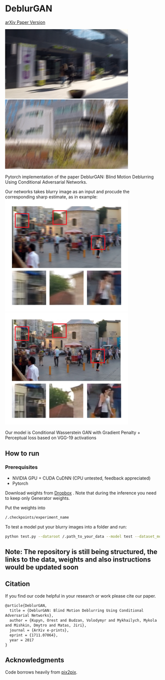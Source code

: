 # DeblurGAN
[arXiv Paper Version](https://arxiv.org/pdf/1711.07064.pdf)

<img src="images/animation3.gif" width="400px"/> <img src="images/animation4.gif" width="400px"/>

Pytorch implementation of the paper DeblurGAN: Blind Motion Deblurring Using Conditional Adversarial Networks.

Our networks takes blurry image as an input and procude the corresponding sharp estimate, as in example:
<img src="images/test1_blur.jpg" width="400px"/>
<img src="images/test1_restored.jpg" width="400px"/>


Our model is Conditional Wasserstein GAN with Gradient Penalty + Perceptual loss based on VGG-19 activations

## How to run

### Prerequisites
- NVIDIA GPU + CUDA CuDNN (CPU untested, feedback appreciated)
- Pytorch

Download weights from [Dropbox](https://www.dropbox.com/sh/8oqo8eeq4zb75hw/AADcWCU9YcIJa1Q_OFHCNn8va?dl=0) . Note that during the inference you need to keep only Generator weights.

Put the weights into 
```bash
/.checkpoints/experiment_name
```
To test a model put your blurry images into a folder and run:
```bash
python test.py --dataroot /.path_to_your_data --model test --dataset_mode single --learn_residual
```

## Note: The repository is still being structured, the links to the data, weights and also instructions would be updated soon

## Citation

If you find our code helpful in your research or work please cite our paper.

```
@article{DeblurGAN,
  title = {DeblurGAN: Blind Motion Deblurring Using Conditional Adversarial Networks},
  author = {Kupyn, Orest and Budzan, Volodymyr and Mykhailych, Mykola and Mishkin, Dmytro and Matas, Jiri},
  journal = {ArXiv e-prints},
  eprint = {1711.07064},
  year = 2017
}
```

## Acknowledgments
Code borrows heavily from [pix2pix](https://github.com/junyanz/pytorch-CycleGAN-and-pix2pix).


